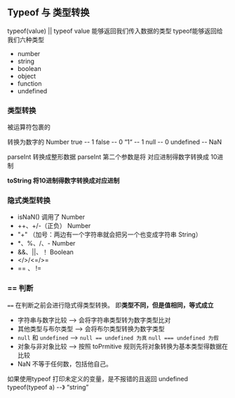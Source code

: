 ## Typeof 与 类型转换
typeof(value) || typeof value
能够返回我们传入数据的类型
typeof能够返回给我们六种类型
+ number
+ string
+ boolean
+ object
+ function
+ undefined

### 类型转换
被运算符包裹的


转换为数字的 Number
true -- 1
false -- 0
“1“ -- 1
null -- 0
undefined -- NaN

parseInt 转换成整形数据
parseInt 第二个参数是将 对应进制得数字转换成 10进制

**toString 将10进制得数字转换成对应进制**


### 隐式类型转换
+ isNaN()   调用了 Number
+ ++、+/-（正负）  Number
+ "+" （加号：两边有一个字符串就会把另一个也变成字符串 String）
+ *、%、/、-       Number
+ &&、||、！    Boolean
+ </>/<=/>= 
+ == 、 != 

### == 判断
`==` 在判断之前会进行隐式得类型转换。 即**类型不同，但是值相同，等式成立**
+ 字符串与数字比较  --> 会将字符串类型转为数字类型比对
+ 其他类型与布尔类型 --> 会将布尔类型转换为数字类型
+ `null` 和 `undefined` --> `null == undefined 为真` `null === undefined 为假` 
+ 对象与非对象比较 --> 按照 toPrmitive 规则先将对象转换为基本类型得数据在比较 
+ NaN 不等于任何数，包括他自己。

如果使用typeof 打印未定义的变量，是不报错的且返回 undefined
typeof(typeof a)  --》  “string”
